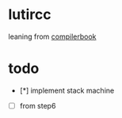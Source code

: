 # lutircc

leaning from [compilerbook](https://www.sigbus.info/compilerbook)

# todo
- [*] implement stack machine
- [ ] from step6
